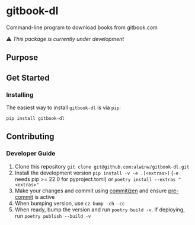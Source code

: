 # gitbook-dl

Command-line program to download books from gitbook.com

:warning: _This package is currently under development_

## Purpose

## Get Started

### Installing

The easiest way to install `gitbook-dl` is via `pip`:

```console
pip install gitbook-dl
```

## Contributing

### Developer Guide

1. Clone this repository `git clone git@github.com:alwinw/gitbook-dl.git`
2. Install the development version `pip install -v -e .[<extras>]` (`-e` needs pip >= 22.0 for pyproject.toml) or `poetry install --extras "<extras>"`
3. Make your changes and commit using [commitizen](https://commitizen-tools.github.io/commitizen/#installation) and ensure [pre-commit](https://pre-commit.com/#install) is active
4. When bumping version, use `cz bump -ch -cc`
5. When ready, bump the version and run `poetry build -v`. If deploying, run `poetry publish --build -v`

